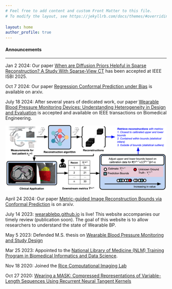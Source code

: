```yaml
---
# Feel free to add content and custom Front Matter to this file.
# To modify the layout, see https://jekyllrb.com/docs/themes/#overriding-theme-defaults

layout: home
author_profile: true
---
```


<html>
  <head>
    <meta name="google-site-verification" content="ymJmG_J8zZOxI0rAZI361thPVXK4AqcdPoFBJFBd_1Y" />
  </head>
</html>

<h4>Announcements </h4>

----

Jan 2 2024: Our paper [When are Diffusion Priors Helpful in Sparse Reconstruction? A Study With Sparse-View CT](./assets/halluphase_downstream_ct.pdf) has been accepted at IEEE ISBI 2025.

Oct 7 2024: Our paper [Regression Conformal Prediction under Bias](https://arxiv.org/abs/2410.05263) is available on arxiv.

July 18 2024: After several years of dedicated work, our paper [Wearable Blood Pressure Monitoring Devices: Understanding Heterogeneity in Design and Evaluation](https://ieeexplore.ieee.org/document/10623798) is accepted and available on IEEE transactions on Biomedical Engineering.

![metric guided overview fig](./images/metric_guidance_overview_fig.png)

April 24 2024: Our paper [Metric-guided Image Reconstruction Bounds via Conformal Prediction](https://arxiv.org/abs/2404.15274) is on arxiv.

July 14 2023: [wearablebp.github.io](https://wearablebp.github.io) is live! This website accompanies our timely review (publication soon). The goal of this website is to allow researchers to understand the state of Wearable BP.

May 5 2023: Defended M.S. thesis on [Wearable Blood Pressure Monitoring and Study Design](https://repository.rice.edu/items/dc23828a-80aa-41b9-95c9-554ddf6bea96)

Mar 25 2023: Appointed to the [National Library of Medicine (NLM) Training Program in Biomedical Informatics and Data Science](https://www.gulfcoastconsortia.org/home/training/bmi-nlm/#1556808353573-bb3f1459-2252).

Nov 18 2020: Joined the [Rice Computational Imaging Lab](https://computationalimaging.rice.edu/)

Oct 27 2020: [Wearing a MASK: Compressed Representations of Variable-Length Sequences Using Recurrent Neural Tangent Kernels](https://arxiv.org/pdf/2010.13975.pdf)
